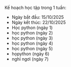 Kế hoạch học tập trong 1 tuần:
- Ngày bắt đầu: 15/10/2025
- Ngày kết thúc: 22/10/2025
- Học python (ngày 1)
- học python (ngày 2)
- học python (ngày 3)
- học python (ngày 4)
- học python (ngày 5)
- họpython (ngày 6)
- nghỉ ngơi (ngày 7)
